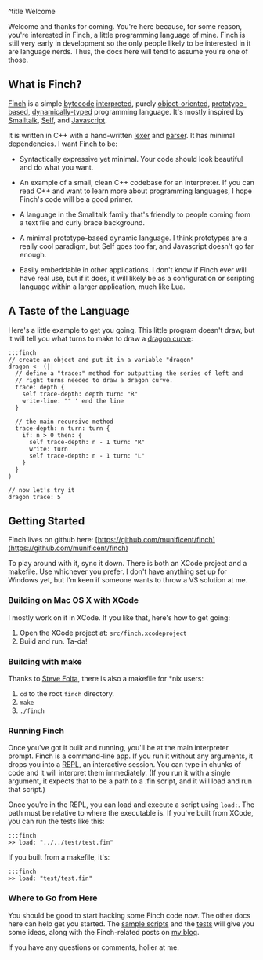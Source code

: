 ^title Welcome

Welcome and thanks for coming. You're here because, for some reason, you're interested in Finch, a little programming language of mine. Finch is still very early in development so the only people likely to be interested in it are language nerds. Thus, the docs here will tend to assume you're one of those.

## What is Finch?

[Finch](http://bitbucket.org/munificent/finch/) is a simple [bytecode](http://en.wikipedia.org/wiki/Bytecode) [interpreted](http://en.wikipedia.org/wiki/Interpreted_language), purely [object-oriented](http://en.wikipedia.org/wiki/Object-oriented_programming), [prototype-based](http://en.wikipedia.org/wiki/Prototype-based_programming), [dynamically-typed](http://en.wikipedia.org/wiki/Dynamic_programming_language) programming language. It's mostly inspired by [Smalltalk](http://www.smalltalk.org/main/), [Self](http://selflanguage.org/), and [Javascript](https://developer.mozilla.org/en/About_JavaScript).

It is written in C++ with a hand-written [lexer](http://bitbucket.org/munificent/finch/src/tip/src/Syntax/Lexer.h) and [parser](http://bitbucket.org/munificent/finch/src/tip/src/Syntax/FinchParser.h). It has minimal dependencies. I want Finch to be:

*   Syntactically expressive yet minimal. Your code should look beautiful and
    do what you want.

*   An example of a small, clean C++ codebase for an interpreter. If you can
    read C++ and want to learn more about programming languages, I hope Finch's
    code will be a good primer.

*   A language in the Smalltalk family that's friendly to people coming from a
    text file and curly brace background.

*   A minimal prototype-based dynamic language. I think prototypes are a really
    cool paradigm, but Self goes too far, and Javascript doesn't go far enough.

*   Easily embeddable in other applications. I don't know if Finch ever will
    have real use, but if it does, it will likely be as a configuration or
    scripting language within a larger application, much like Lua.

## A Taste of the Language

Here's a little example to get you going. This little program doesn't draw, but it will tell you what turns to make to draw a [dragon curve](http://en.wikipedia.org/wiki/Dragon_curve):

    :::finch
    // create an object and put it in a variable "dragon"
    dragon <- (||
      // define a "trace:" method for outputting the series of left and
      // right turns needed to draw a dragon curve.
      trace: depth {
        self trace-depth: depth turn: "R"
        write-line: "" ' end the line
      }

      // the main recursive method
      trace-depth: n turn: turn {
        if: n > 0 then: {
          self trace-depth: n - 1 turn: "R"
          write: turn
          self trace-depth: n - 1 turn: "L"
        }
      }
    )

    // now let's try it
    dragon trace: 5

## Getting Started

Finch lives on github here: [https://github.com/munificent/finch](https://github.com/munificent/finch)

To play around with it, sync it down. There is both an XCode project and a makefile. Use whichever you prefer. I don't have anything set up for Windows yet, but I'm keen if someone wants to throw a VS solution at me.

### Building on Mac OS X with XCode

I mostly work on it in XCode. If you like that, here's how to get going:

1. Open the XCode project at: `src/finch.xcodeproject`
2. Build and run. Ta-da!

### Building with make

Thanks to [Steve Folta](http://www.folta.net/steve/), there is also a makefile for *nix users:

1. `cd` to the root `finch` directory.
2. `make`
3. `./finch`

### Running Finch

Once you've got it built and running, you'll be at the main interpreter prompt. Finch is a command-line app. If you run it without any arguments, it drops you into a [REPL](http://en.wikipedia.org/wiki/REPL), an interactive session. You can type in chunks of code and it will interpret them immediately. (If you run it with a single argument, it expects that to be a path to a .fin script, and it will load and run that script.)

Once you're in the REPL, you can load and execute a script using <code>load:</code>. The path must be relative to where the executable is. If you've built from XCode, you can run the tests like this:

    :::finch
    >> load: "../../test/test.fin"

If you built from a makefile, it's:

    :::finch
    >> load: "test/test.fin"

### Where to Go from Here

You should be good to start hacking some Finch code now. The other docs here can help get you started. The [sample scripts](https://github.com/munificent/finch/tree/master/sample) and the [tests](https://github.com/munificent/finch/tree/master/test) will give you some ideas, along with the Finch-related posts on [my blog](http://journal.stuffwithstuff.com/category/finch/).

If you have any questions or comments, holler at me.